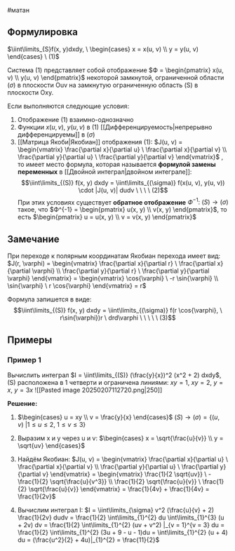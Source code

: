 #матан 
## Формулировка
$\iint\limits_{S}f(x, y)dxdy, \ \begin{cases} x = x(u, v) \\ y = y(u, v) \end{cases} \ (1)$

Система (1) представляет собой отображение $Ф = \begin{pmatrix} x(u, v) \\ y(u, v) \end{pmatrix}$ некоторой замкнутой, ограниченной области ($\sigma$) в плоскости Ouv на замкнутую ограниченную область (S) в плоскости Oxy.

Если выполняются следующие условия:
1) Отображение (1) взаимно-однозначно
2) Функции $x(u, v), \ y(u, v)$ в (1) [[Дифференцируемость|непрерывно дифференцируемы]] в $(\sigma)$
3) [[Матрица Якоби|Якобиан]] отображения (1):
	$J(u, v) = \begin{vmatrix} \frac{\partial x}{\partial u} \ \frac{\partial x}{\partial v} \\ \frac{\partial y}{\partial u} \ \frac{\partial y}{\partial v} \end{vmatrix}$
, то имеет место формула, которая называется **формулой замены переменных** в [[Двойной интеграл|двойном интеграле]]: $$\iint\limits_{(S)} f(x, y) dxdy = \iint\limits_{(\sigma)} f(x(u, v), y(u, v)) \cdot |J(u, v)| dudv \ \ \ \ (2)$$
При этих условиях существует **обратное отображение** $Ф^{-1}: \ (S) \to (\sigma)$ такое, что
$Ф^{-1} = \begin{pmatrix} u(x, y) \\ v(x, y) \end{pmatrix}$, то есть $\begin{pmatrix} u = u(x, y) \\ v = v(x, y) \end{pmatrix}$

## Замечание
При переходе к полярным координатам Якобиан перехода имеет вид:
$J(r, \varphi) = \begin{vmatrix} \frac{\partial x}{\partial r} \ \frac{\partial x}{\partial \varphi} \\ \frac{\partial y}{\partial r} \ \frac{\partial y}{\partial \varphi} \end{vmatrix} = \begin{vmatrix} \cos{\varphi} \ -r \sin{\varphi} \\ \sin{\varphi} \ r \cos{\varphi} \end{vmatrix} = r$

Формула запишется в виде: $$\iint\limits_{(S)} f(x, y) dxdy = \iint\limits_{(\sigma)} f(r \cos{\varphi}, \ r\sin{\varphi})r \ drd\varphi \ \ \ \ \ (3)$$

## Примеры
### Пример 1
Вычислить интеграл $I = \iint\limits_{(S)} (\frac{y}{x})^2 (x^2 + 2) dxdy$, (S) расположена в 1 четверти и ограничена линиями: $xy = 1, \ xy = 2, \ y = x, \ y = 3x$
![[Pasted image 20250207112720.png|250]]

**Решение:**
1. $\begin{cases} u = xy \\ v = \frac{y}{x} \end{cases}$
	$(S) \to (\sigma) = \{ (u, v) \ | 1 \leq u \leq 2, \ 1 \leq v \leq 3 \}$

2. Выразим x и y через u и v:
	$\begin{cases} x = \sqrt{\frac{u}{v}} \\ y = \sqrt{uv} \end{cases}$

3. Найдём Якобиан:
	$J(u, v) = \begin{vmatrix} \frac{\partial x}{\partial u} \ \frac{\partial x}{\partial v} \\ \frac{\partial y}{\partial u} \ \frac{\partial y}{\partial v} \end{vmatrix} = \begin{vmatrix} \frac{1}{2 \sqrt{uv}} \ - \frac{1}{2} \sqrt{\frac{u}{v^3}} \\ \frac{1}{2} \sqrt{\frac{u}{v}} \ \frac{1}{2} \sqrt{\frac{u}{v}} \end{vmatrix} = \frac{1}{4v} + \frac{1}{4v} = \frac{1}{2v}$
4. Вычислим интеграл I:
	$I = \iint\limits_{\sigma} v^2 (\frac{u}{v} + 2) \frac{1}{2v} dudv = \frac{1}{2} \int\limits_{1}^{2} du \int\limits_{1}^{3} (u + 2v) dv = \frac{1}{2} \int\limits_{1}^{2} (uv + v^2) |_{v = 1}^{v = 3} du = \frac{1}{2} \int\limits_{1}^{2} (3u + 9 - u - 1)du = \int\limits_{1}^{2} (u + 4) du = (\frac{u^2}{2} + 4u)|_{1}^{2} = \frac{11}{2}$